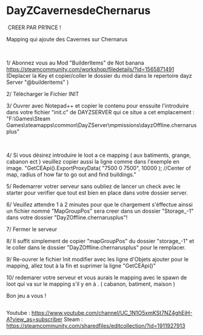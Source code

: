 # DayZCavernesdeChernarus
<a href="https://zupimages.net/viewer.php?id=19/46/xbdb.png"><img src="https://zupimages.net/up/19/46/xbdb.png" alt="" /></a>
CREER PAR PR1NCE !

Mapping  qui ajoute des Cavernes sur Chernarus


<a href="https://zupimages.net/viewer.php?id=19/46/it3f.jpg"><img src="https://zupimages.net/up/19/46/it3f.jpg" alt="" /></a>
<a href="https://zupimages.net/viewer.php?id=19/46/09sd.jpg"><img src="https://zupimages.net/up/19/46/09sd.jpg" alt="" /></a>


1/  Abonnez vous au Mod "BuilderItems" de Not banana
https://steamcommunity.com/workshop/filedetails/?id=1565871491
(Deplacer la Key et copier/coller le dossier du mod dans le repertoire dayz Server "@builderitems" )


2/ Télècharger le Fichier INIT


3/ Ouvrer avec Notepad++ et copier le contenu pour enssuite l'introduire dans votre fichier "init.c" de DAYZSERVER qui ce situe a cet emplacement :
"F:\Games\Steam Games\steamapps\common\DayZServer\mpmissions\dayzOffline.chernarusplus"


<a href="https://zupimages.net/viewer.php?id=19/46/85xy.png"><img src="https://zupimages.net/up/19/46/85xy.png" alt="" /></a>
<a href="https://zupimages.net/viewer.php?id=19/46/ri1w.png"><img src="https://zupimages.net/up/19/46/ri1w.png" alt="" /></a>
<a href="https://zupimages.net/viewer.php?id=19/46/q8jn.png"><img src="https://zupimages.net/up/19/46/q8jn.png" alt="" /></a>


4/ Si vous désirez introduire le loot a ce mapping ( aux batiments, grange, cabanon ect ) veuillez copier aussi la ligne  comme dans l'exemple en image.
"GetCEApi().ExportProxyData( "7500 0 7500", 10000 );  //Center of map, radius of how far to go out and find buildings."


5/ Redemarrer votrer serveur sans oubliez de lancer un check avec le starter pour verifier que tout est bien en place dans votre dossier server.


6/ Veuillez attendre 1 à 2 minutes pour que le chargement s'éffectue ainssi un fichier nommé "MapGroupPos" sera creer dans un dossier "Storage_-1" dans votre dossier "DayZOffline.chernarusplus"!


7/ Fermer le serveur


8/ Il suffit simplement de copier "mapGroupPos" du dossier "storage_-1" et le coller dans le dossier "DayZOffline.chernarusplus" pour le remplacer.
<a href="https://zupimages.net/viewer.php?id=19/46/1bpv.png"><img src="https://zupimages.net/up/19/46/1bpv.png" alt="" /></a>


9/ Re-ouvrer le fichier Init modifier avec les ligne d'Objets ajouter pour le mapping, allez tout à la fin et suprimer la ligne "GetCEApi()"


10/ redemarer votre serveur et vous aurais le mapping avec le spawn de loot qui va sur le mapping s'il y en à .  ( cabanon, batiment, maison )


Bon jeu a vous !


<a href="https://zupimages.net/viewer.php?id=19/46/8x8b.png"><img src="https://zupimages.net/up/19/46/8x8b.png" alt="" /></a>


Youtube : https://www.youtube.com/channel/UC_1N1O5xmKSt7NZ4ghEjH-A?view_as=subscriber
Steam : https://steamcommunity.com/sharedfiles/editcollection/?id=1911927913
